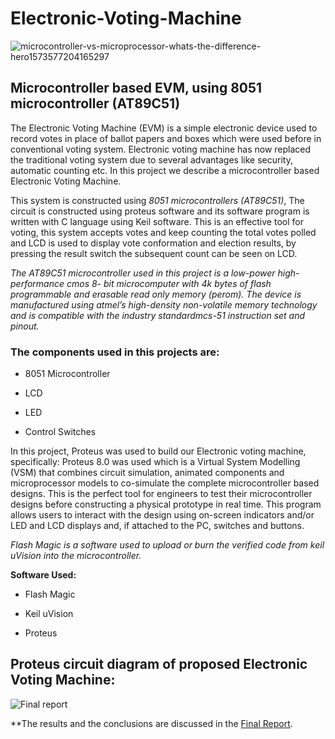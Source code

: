 # Electronic-Voting-Machine

![microcontroller-vs-microprocessor-whats-the-difference-hero1573577204165297](https://user-images.githubusercontent.com/105945382/211147594-e67a09b8-0088-4e1b-8e29-13dfdcf94337.jpg)

## Microcontroller based EVM, using 8051 microcontroller (AT89C51)

The Electronic Voting Machine (EVM) is a simple electronic device used to record votes in place of ballot papers and boxes which were used before in conventional voting system. 
Electronic voting machine has now replaced the traditional voting system due to several advantages like security, automatic counting etc.
In this project we describe a microcontroller based Electronic Voting Machine. 


This system is constructed using *8051 microcontrollers (AT89C51)*, The circuit is constructed using proteus software and its software program is written with C language using Keil software. 
This is an effective tool for voting, this system accepts votes and keep counting the total votes polled and LCD is used to display vote conformation and election results, by pressing the result switch the subsequent count can be seen on LCD.

*The AT89C51 microcontroller used in this project is a low-power high-performance cmos 8- bit microcomputer with 4k bytes of flash programmable and erasable read only memory (perom). The device is manufactured using atmel’s high-density non-volatile memory technology and is compatible with the industry standardmcs-51 instruction set and pinout.*

### The components used in this projects are:

- 8051 Microcontroller
* LCD
+ LED
- Control Switches

In this project, Proteus was used to build our Electronic voting machine, specifically: Proteus 8.0 was used which is a Virtual System Modelling (VSM) that combines circuit simulation, animated components and microprocessor models to co-simulate the complete microcontroller based designs. This is the perfect tool for engineers to test their microcontroller designs before constructing a physical prototype in real time. This program allows users to interact with the design using on-screen indicators and/or LED and LCD displays and, if attached to the PC, switches and buttons.

*Flash Magic is a software used to upload or burn the verified code from keil uVision into the microcontroller.*

**Software Used:**

- Flash Magic
* Keil uVision
+ Proteus

## Proteus circuit diagram of proposed Electronic Voting Machine:

![Final report](https://user-images.githubusercontent.com/105945382/211148782-da6a1b5b-daf2-4597-a96a-0c38acfacb91.jpg)

**The results and the conclusions are discussed in the [Final Report](https://github.com/ayushsingh2019/Electronic-voting-machine-using-8051-microcontroller/tree/main/Document).
